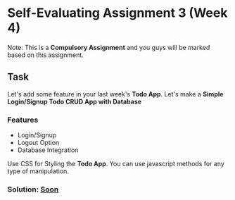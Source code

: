 # Self-Evaluating Assignment 3 (Week 4)

Note: This is a **Compulsory Assignment** and you guys will be marked based on this assignment.

## Task

Let's add some feature in your last week's **Todo App**. Let's make a **Simple Login/Signup Todo CRUD App with Database**

### Features

- Login/Signup
- Logout Option
- Database Integration

Use CSS for Styling the **Todo App**. You can use javascript methods for any type of manipulation.

### Solution: **[Soon]()**
